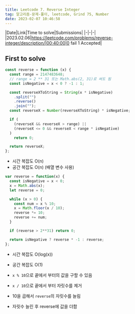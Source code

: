 ```yaml
---
title: Leetcode 7. Reverse Integer
tag: 알고리즘-문제-풀이, leetcode, Grind 75, Number
date: 2023-02-07 10:46:58
---
```


|Date|Link|Time to solve|Submissions|
|-|-|-|
|2023.02.06|https://leetcode.com/problems/reverse-integer/description/|00:40:00|0 fail 1 Accepted|

## First to solve

```js
const reverse = function (x) {
  const range = 2147483648;
  // range = 2 ** 31 또는 Math.abs(2, 31)로 써도 됨
  const isNegative = x < 0 ? -1 : 1;

  const reverseXToString = String(x * isNegative)
    .split("")
    .reverse()
    .join("");
  const reverseX = Number(reverseXToString) * isNegative;

  if (
    (reverseX && reverseX > range) ||
    (reverseX <= 0 && reverseX < range * isNegative)
  )
    return 0;

  return reverseX;
};
```
- 시간 복잡도 O(n)
- 공간 복잡도 O(n) (배열 변수 사용)

```js
var reverse = function(x) {
  const isNegative = x < 0;
  x = Math.abs(x);
  let reverse = 0;

  while (x > 0) {
    const num = x % 10;
    x = Math.floor(x / 10);
    reverse *= 10;
    reverse += num;
  }

  if (reverse > 2**31) return 0;

  return isNegative ? reverse * -1 : reverse;
};
```
- 시간 복잡도 O(log(x))
- 공간 복잡도 O(1)


- `x % 10`으로 끝에서 부터의 값을 구할 수 있음
- `x / 10`으로 끝에서 부터 자릿수를 제거
- 10을 곱해서 `reverse`의 자릿수를 늘림
- 자릿수 늘린 후 reverse에 값을 더함